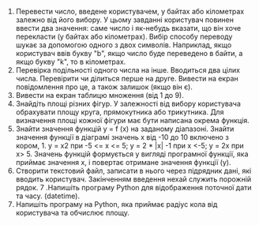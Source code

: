 1. Перевести число, введене користувачем, у байтах або кілометрах залежно від його вибору. У цьому завданні користувач повинен ввести два значення: саме число і як-небудь вказати, що він хоче перекласти (у байтах або кілометрах). Вибір способу переводу шукає за допомогою одного з двох символів. Наприклад, якщо користувач ввів букву "b", якщо число буде переведено в байти, а якщо букву "k", то в кілометрах.
2. Перевірка подільності одного числа на інше. Вводиться два цілих числа. Перевірити чи ділиться перше на друге. Вивести на екран повідомлення про це, а також залишок (якщо він є).
3. Вивести на екран таблицю множення (від 1 до 9).
4. Знайдіть площі різних фігур. У залежності від вибору користувача  обрахувати площу  круга, прямокутника або трикутника. Для визначення площі кожної фігури має бути написана окрема функція. 
5. Знайти значення функцій y = f (x) на заданому діапазоні.
Знайти значення  функції в діаграмі значень x від -10 до 10 включено з кором, 1.
y = x2 при -5 <= x <= 5;
y = 2 * |x| -1 при x <-5;
y = 2x при x> 5.
Значень функцій формується у вигляді програмної функції, яка приймає значення x, і повертає отримане значення функції (y).
6. Cтворити текстовий файл, записати в нього через підрядник дані, які вводить користувач. Закінченням введення нехай служить порожній рядок.
7 .Напишіть програму Python для відображення поточної дати та часу. (datetime).
8. Напишіть програму на Python, яка приймає радіус кола від користувача та обчислює площу.